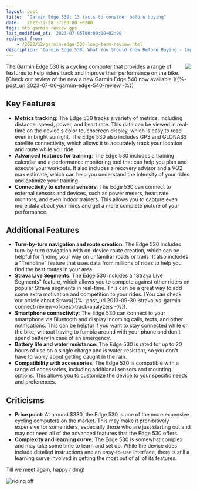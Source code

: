 ```yaml
---
layout: post
title:  "Garmin Edge 530: 13 facts to consider before buying"
date:   2022-12-28 17:00:00 +0200
tags: mtb garmin review gps
last_modified_at: '2023-07-06T00:00:00+02:00'
redirect_from:
    - /2022/12/garmin-edge-530-long-term-review.html
description: "Garmin Edge 530: What You Should Know Before Buying - Important facts and considerations to keep in mind when purchasing the Garmin Edge 530 cycling computer."
---
```


<a href='{{ site.constants[0].wsib }}/Garmin%20Edge%20530'><img style="float: right;" src="https://i.imgur.com/lOxfl7fm.jpg?1"></a>

The Garmin Edge 530 is a cycling computer that provides a range of features to help riders track and improve their performance on the bike. [Check our review of the new a new Garmin Edge 540 now available.]({%- post_url 2023-07-06-garmin-edge-540-review -%})

Key Features
------------

- **Metrics tracking**: The Edge 530 tracks a variety of metrics, including distance, speed, power, and heart rate. This data can be viewed in real-time on the device's color touchscreen display, which is easy to read even in bright sunlight. The Edge 530 also includes GPS and GLONASS satellite connectivity, which allows it to accurately track your location and route while you ride.
- **Advanced features for training**: The Edge 530 includes a training calendar and a performance monitoring tool that can help you plan and execute your workouts. It also includes a recovery advisor and a VO2 max estimate, which can help you understand the intensity of your rides and optimize your training.
- **Connectivity to external sensors**: The Edge 530 can connect to external sensors and devices, such as power meters, heart rate monitors, and even indoor trainers. This allows you to capture even more data about your rides and get a more complete picture of your performance.

Additional Features
-------------------

- **Turn-by-turn navigation and route creation**: The Edge 530 includes turn-by-turn navigation with on-device route creation, which can be helpful for finding your way on unfamiliar roads or trails. It also includes a "Trendline" feature that uses data from millions of rides to help you find the best routes in your area.
- **Strava Live Segments**: The Edge 530 includes a "Strava Live Segments" feature, which allows you to compete against other riders on popular Strava segments in real-time. This can be a great way to add some extra motivation and competition to your rides. [You can check our article about Strava]({%- post_url 2013-09-30-strava-vs-garmin-connect-review-of-best-track-analyzers -%}).
- **Smartphone connectivity**: The Edge 530 can connect to your smartphone via Bluetooth and display incoming calls, texts, and other notifications. This can be helpful if you want to stay connected while on the bike, without having to fumble around with your phone and don't spend battery in case of an emergency.
- **Battery life and water resistance**: The Edge 530 is rated for up to 20 hours of use on a single charge and is water-resistant, so you don't have to worry about getting caught in the rain.
- **Compatibility with accessories**: The Edge 530 is compatible with a range of accessories, including additional sensors and mounting options. This allows you to customize the device to your specific needs and preferences.

Criticisms
----------

- **Price point**: At around $330, the Edge 530 is one of the more expensive cycling computers on the market. This may make it prohibitively expensive for some riders, especially those who are just starting out and may not need all of the advanced features that the Edge 530 offers.
- **Complexity and learning curve**: The Edge 530 is somewhat complex and may take some time to learn and set up. While the device does include detailed instructions and an easy-to-use interface, there is still a learning curve involved in getting the most out of all of its features.

Till we meet again, happy riding!

![riding off](https://i.imgur.com/fOtDuKTm.png)
